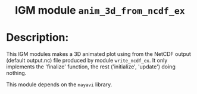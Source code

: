 ### <h1 align="center" id="title">IGM module `anim_3d_from_ncdf_ex` </h1>

# Description:

This IGM modules makes a 3D animated plot using from the NetCDF output  (default output.nc) file produced by module `write_ncdf_ex`. It only implements the 'finalize' function, the rest ('initialize', 'update') doing nothing.

This module depends on the `mayavi` library.
